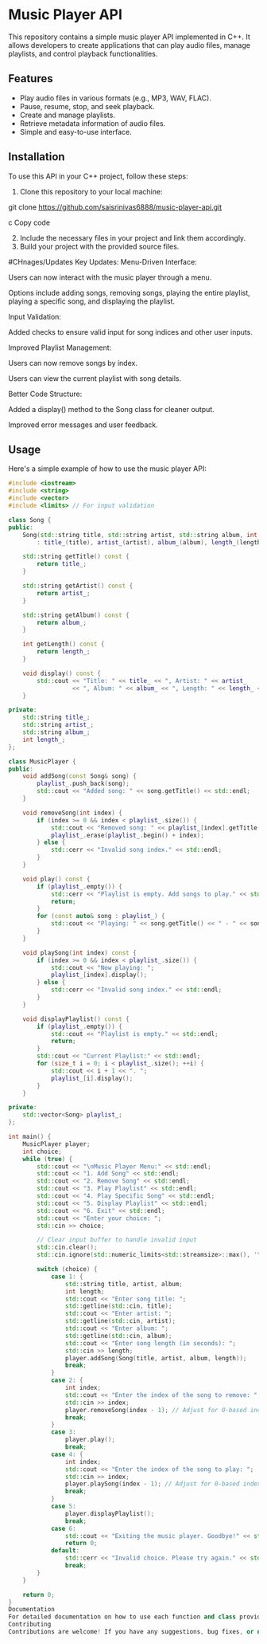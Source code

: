 # Music Player API

This repository contains a simple music player API implemented in C++. It allows developers to create applications that can play audio files, manage playlists, and control playback functionalities.

## Features

- Play audio files in various formats (e.g., MP3, WAV, FLAC).
- Pause, resume, stop, and seek playback.
- Create and manage playlists.
- Retrieve metadata information of audio files.
- Simple and easy-to-use interface.

## Installation

To use this API in your C++ project, follow these steps:

1. Clone this repository to your local machine:

git clone https://github.com/saisrinivas6888/music-player-api.git

c
Copy code

2. Include the necessary files in your project and link them accordingly.
3. Build your project with the provided source files.

#CHnages/Updates
Key Updates:
Menu-Driven Interface:

Users can now interact with the music player through a menu.

Options include adding songs, removing songs, playing the entire playlist, playing a specific song, and displaying the playlist.

Input Validation:

Added checks to ensure valid input for song indices and other user inputs.

Improved Playlist Management:

Users can now remove songs by index.

Users can view the current playlist with song details.

Better Code Structure:

Added a display() method to the Song class for cleaner output.

Improved error messages and user feedback.
## Usage

Here's a simple example of how to use the music player API:

```cpp
#include <iostream>
#include <string>
#include <vector>
#include <limits> // For input validation

class Song {
public:
    Song(std::string title, std::string artist, std::string album, int length)
        : title_(title), artist_(artist), album_(album), length_(length) {}

    std::string getTitle() const {
        return title_;
    }

    std::string getArtist() const {
        return artist_;
    }

    std::string getAlbum() const {
        return album_;
    }

    int getLength() const {
        return length_;
    }

    void display() const {
        std::cout << "Title: " << title_ << ", Artist: " << artist_
                  << ", Album: " << album_ << ", Length: " << length_ << " seconds" << std::endl;
    }

private:
    std::string title_;
    std::string artist_;
    std::string album_;
    int length_;
};

class MusicPlayer {
public:
    void addSong(const Song& song) {
        playlist_.push_back(song);
        std::cout << "Added song: " << song.getTitle() << std::endl;
    }

    void removeSong(int index) {
        if (index >= 0 && index < playlist_.size()) {
            std::cout << "Removed song: " << playlist_[index].getTitle() << std::endl;
            playlist_.erase(playlist_.begin() + index);
        } else {
            std::cerr << "Invalid song index." << std::endl;
        }
    }

    void play() const {
        if (playlist_.empty()) {
            std::cerr << "Playlist is empty. Add songs to play." << std::endl;
            return;
        }
        for (const auto& song : playlist_) {
            std::cout << "Playing: " << song.getTitle() << " - " << song.getArtist() << std::endl;
        }
    }

    void playSong(int index) const {
        if (index >= 0 && index < playlist_.size()) {
            std::cout << "Now playing: ";
            playlist_[index].display();
        } else {
            std::cerr << "Invalid song index." << std::endl;
        }
    }

    void displayPlaylist() const {
        if (playlist_.empty()) {
            std::cout << "Playlist is empty." << std::endl;
            return;
        }
        std::cout << "Current Playlist:" << std::endl;
        for (size_t i = 0; i < playlist_.size(); ++i) {
            std::cout << i + 1 << ". ";
            playlist_[i].display();
        }
    }

private:
    std::vector<Song> playlist_;
};

int main() {
    MusicPlayer player;
    int choice;
    while (true) {
        std::cout << "\nMusic Player Menu:" << std::endl;
        std::cout << "1. Add Song" << std::endl;
        std::cout << "2. Remove Song" << std::endl;
        std::cout << "3. Play Playlist" << std::endl;
        std::cout << "4. Play Specific Song" << std::endl;
        std::cout << "5. Display Playlist" << std::endl;
        std::cout << "6. Exit" << std::endl;
        std::cout << "Enter your choice: ";
        std::cin >> choice;

        // Clear input buffer to handle invalid input
        std::cin.clear();
        std::cin.ignore(std::numeric_limits<std::streamsize>::max(), '\n');

        switch (choice) {
            case 1: {
                std::string title, artist, album;
                int length;
                std::cout << "Enter song title: ";
                std::getline(std::cin, title);
                std::cout << "Enter artist: ";
                std::getline(std::cin, artist);
                std::cout << "Enter album: ";
                std::getline(std::cin, album);
                std::cout << "Enter song length (in seconds): ";
                std::cin >> length;
                player.addSong(Song(title, artist, album, length));
                break;
            }
            case 2: {
                int index;
                std::cout << "Enter the index of the song to remove: ";
                std::cin >> index;
                player.removeSong(index - 1); // Adjust for 0-based index
                break;
            }
            case 3:
                player.play();
                break;
            case 4: {
                int index;
                std::cout << "Enter the index of the song to play: ";
                std::cin >> index;
                player.playSong(index - 1); // Adjust for 0-based index
                break;
            }
            case 5:
                player.displayPlaylist();
                break;
            case 6:
                std::cout << "Exiting the music player. Goodbye!" << std::endl;
                return 0;
            default:
                std::cerr << "Invalid choice. Please try again." << std::endl;
                break;
        }
    }

    return 0;
}
Documentation
For detailed documentation on how to use each function and class provided by the API, refer to the music_player.h file.
Contributing
Contributions are welcome! If you have any suggestions, bug fixes, or new features to add, please feel free to open an issue or submit a pull request.
